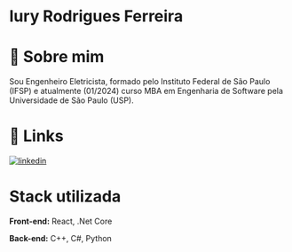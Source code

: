 
# Iury Rodrigues Ferreira
# 🚀 Sobre mim
Sou Engenheiro Eletricista, formado pelo Instituto Federal de São Paulo (IFSP) e atualmente (01/2024) curso MBA em Engenharia de Software pela Universidade de São Paulo (USP).


# 🔗 Links

[![linkedin](https://img.shields.io/badge/linkedin-0A66C2?style=for-the-badge&logo=linkedin&logoColor=white)](https://www.linkedin.com/in/iuryr41/)



# Stack utilizada

**Front-end:** React, .Net Core

**Back-end:** C++, C#, Python

